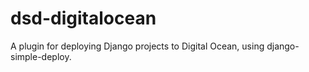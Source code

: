 # dsd-digitalocean

A plugin for deploying Django projects to Digital Ocean, using django-simple-deploy.
